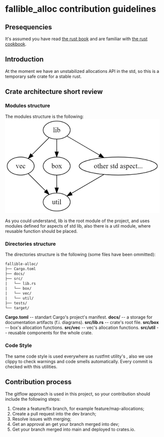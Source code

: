 # fallible_alloc contribution guidelines

## Presequencies

It's assumed you have read [the rust book](https://doc.rust-lang.org/book/) and are familiar with [the rust cookbook](https://rust-lang-nursery.github.io/rust-cookbook/).

## Introduction

At the moment we have an unstabilized allocations API in the std, so this is a temporary safe crate for a stable rust.

## Crate architecture short review

### Modules structure

The modules structure is the following:
![](https://github.com/zkud/fallible-alloc/blob/main/docs/images/modules.png)

As you could understand, lib is the root module of the project,
and uses modules defined for aspects of std lib, also there is a util module,
where reusable function should be placed.

### Directories structure

The directories structure is the following (some files have been ommitted):
```
fallible-alloc/
├── Cargo.toml
├── docs/
├── src/
|   └── lib.rs
|   └── box/
|   └── vec/ 
|   └── util/
├── tests/
└── target/
```

**Cargo.toml** -- standart Cargo's project's manifest. 
**docs/** -- a storage for documentation artifacts (f.i. diagrams). 
**src/lib.rs** -- crate's root file. 
**src/box** -- box's allocation functions. 
**src/vec** -- vec's allocation functions. 
**src/util** -- reusable components for the whole crate. 

### Code Style

The same code style is used everywhere as rustfmt utility's , also we use clippy to check warnings and code smells automatically.
Every commit is checked with this utilities.

## Contribution process

The gitflow approach is used in this project, so
your contribution should include the following steps:
1. Create a feature/fix branch, for example feature/map-allocations;
2. Create a pull request into the dev branch;
3. Resolve issues with merging;
4. Get an approval an get your branch merged into dev;
5. Get your branch merged into main and deployed to crates.io.
